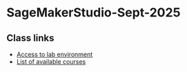 # SageMakerStudio-Sept-2025

## Class links

- [Access to lab environment](https://us-east-1.student.classrooms.aws.training/class/ilt%23v8Tx76fddYa18jg1vJvvjX)
- [List of available courses](https://releases.awstc.com/)

